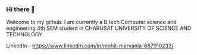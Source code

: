### Hi there 👋
Welcome to my github. I am currently a B.tech Computer science and engineering 4th SEM student in CHARUSAT UNIVERSITY OF SCIENCE AND TECHNOLOGY.

LinkedIn - https://www.linkedin.com/in/mohit-marvania-687910233/

<!--
**mohitmarvania/mohitmarvania** is a ✨ _special_ ✨ repository because its `README.md` (this file) appears on your GitHub profile.

Here are some ideas to get you started:

- 🔭 I’m currently a student in CHARUSAT UNIVERSITY OF SCIENCE AND TECHNOLOGY
- 🌱 I’m currently learning ...
- 👯 I’m looking to collaborate on ...
- 🤔 I’m looking for help with ...
- 💬 Ask me about ...
- 📫 How to reach me: ...
- 😄 Pronouns: ...
- ⚡ Fun fact: ...
-->
